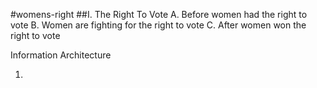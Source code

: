 #womens-right
##I. The Right To Vote 
   A. Before women had the right to vote
   B. Women are fighting for the right to vote 
   C. After women won the right to vote 

Information Architecture

1.
